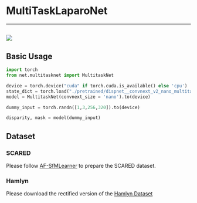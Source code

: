 # MultiTaskLaparoNet
---
![](https://github.com/smaz30/MultiTaskNet/blob/main/assets/asset_multitask.gif)
---
## Basic Usage
```python
import torch
from net.multitasknet import MultitaskNet

device = torch.device("cuda" if torch.cuda.is_available() else 'cpu')
state_dict = torch.load("./pretrained/dispnet__convnext_v2_nano_multitask_net.pth.tar")['state_dict']
model = MultitaskNet(convnext_size = 'nano').to(device)

dummy_input = torch.randn([1,3,256,320]).to(device)

disparity, mask = model(dummy_input)
```

## Dataset

### SCARED
Please follow [AF-SfMLearner](https://github.com/ShuweiShao/AF-SfMLearner) to prepare the SCARED dataset.

### Hamlyn
Please download the rectified version of the [Hamlyn Dataset](https://github.com/UZ-SLAMLab/Endo-Depth-and-Motion)